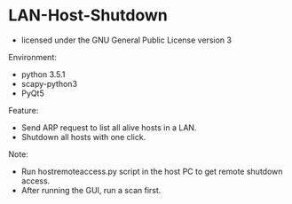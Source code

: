 # LAN-Host-Shutdown
  - licensed under the GNU General Public License version 3

Environment:
  - python 3.5.1
  - scapy-python3
  - PyQt5
  
Feature:
  - Send ARP request to list all alive hosts in a LAN.
  - Shutdown all hosts with one click.

Note:
  - Run hostremoteaccess.py script in the host PC to get remote shutdown access.
  - After running the GUI, run a scan first.


